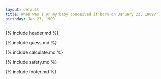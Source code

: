 ```yaml
---
layout: default
title: When was I or my baby conceived if born on January 23, 1909?
birthday: Jan 23, 1909
---
```


{% include header.md %}

{% include guess.md %}

{% include calculate.md %}

{% include safety.md %}

{% include footer.md %}



